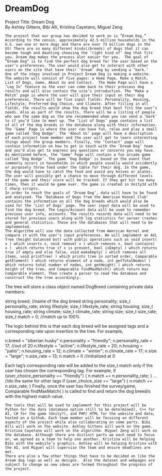 # DreamDog

Project Title: Dream Dog		
By Ashley Gittens, Bibi Alli, Kristina Cayetano, Miguel Zeng

	The project that our group has decided to work on is “Dream Dog.”  According to the census, approximately 42.5 million households in the U.S. own one or more dogs and there are over 73 million dogs in the US! There are so many different kinds(/breeds) of dogs that it can become tough and daunting choosing the ‘right kind of’ dog that fits you. Dream dog makes the process alot easier for you.  The goal of “Dream Dog” is to find the perfect dog breed for the user based on the user’s preferences. The user would also get to interact with other users on the site that have their ‘dream’ dog by sending a ‘bark.’ 
	One of the steps involved in Project Dream Dog is making a website. The website will consist of five pages: a Home Page, Make a Match, List of Dogs, Game, About Us and Contact.  The Home Page will have a ‘Log In’ feature so the user can come back to their previous dog results and will also contain the site’s introduction. The ‘Make a Match’ page is where the user will give their input on their dog preferences. There will be five input fields: Personality, Housing, Lifestyle, Preferred Dog Choice, and Climate. After filling in all fields, the results would show the dog breed that best fits the user’s needs. Also as part of the results, there will be a listing of people who own the same dog as the one recommended whom you can send a ‘bark’ to if you’d like to meet up. The ‘List of Dogs’ page contains a list of all of the dog breeds in the database along with their information. The ‘Game’ Page is where the user can have fun, relax and play a small game called ‘Dog Dodge’. The ‘About Us’ page will have a description of each project team member and the user will get to learn interesting things about the group members. Finally, the ‘Contact’ page will contain information on how to get in touch with the ‘Dream Dog’ team and you’d also get to express any questions or concerns you may have. 
	As mentioned before, the ‘Game’ Page will contain a fun arcade game called ‘Dog Dodge’. The game ‘Dog Dodge’ is based on the event that commonly occurs in households in which people usually would accidently or purposely throw food under the table for their dog. In the game, the dog would have to catch the food and avoid any knives or plates. The user will possibly get a chance to move through different levels of the game and their score will be tracked. If they get hit too many times, then it would be game over. The game is created in Unity3d with C sharp scripts.
	In order to reach the goals of ‘Dream Dog’, data will have to be found and analyzed. The ‘Database of Dogs from the American Kennel Club’ contains the information on all the dog breeds which would also be used for the ‘List of Dogs’ page. The user input data will be used to find the dog breed. The Login/Account data will be used to remember previous user info, accounts. The results records data will need to be stored for previous users along with log statistics for server crashes and general statistics. These are the databases that will need to be implemented.
	The Algorithm will use the data collected from American Kernel and compare it with the user’s input preferences. We will implement an AVL Tree (height balanced bst) with public operations such as void insert( x ) which inserts x, void remove( x ) which removes x, bool contains( x )  which returns true if x is present, bool isEmpty( ) which returns true if empty and else false, void makeEmpty( ) which removes all items, void printTree( ) which prints tree in sorted order, Comparable getElement( ) which returns element of a node, int getTotalNodes( ) which returns total number of nodes, int getHeight( ) which returns height of the tree, and Comparable findMaxMatch() which return max Comparable element. Then create a parser to read the database and construct the the tree accordingly.

The tree will store a class object named DogBreed containing private data members:

string breed; //name of the dog breed
string personality;
size_t personality_rate;
string lifestyle;
		 size_t lifestyle_rate;
string housing;
		 size_t housing_rate;
string climate;
		 size_t climate_rate;
string size;
		 size_t size_rate;
size_t match = 0; //match up to 100%

The logic behind this is that each dog breed will be assigned tags and a corresponding rate upon insertion to the tree. For example,

n.breed = "siberian husky"
n.personality = "friendly";
	        n.personality_rate = 17; //out of 20
n.lifestyle = "active";
	        n.lifestyle_rate = 20;
n.housing = "patio";
	        n.housing_rate = 12;
n.climate = "winter";
	        n.climate_rate = 17;
n.size = "large";
	        n.size_rate = 13;
	n.match = 0 //initialized at 0

Each tag’s corresponding rate will be added to the size_t match only if the user has chosen the corresponding tag. For example,
if (user_choice_personality == "friendly") {
		n.match += n.personality_rate;
}
 … //do the same for other tags
 if (user_choice_size == "large") {
		n.match += n.size_rate;
}
Finally, once the user has finished the survey/game, Comparable findMaxMatch( ) is called to find and return the dog breed/s with the highest match value.

	The tools that will be used to implement for this project will be Python for the data (database option still to be determined), C++ for AI, C# for the game (Unity?), and PHP/ HTML for the website and data, hosted on a Github. Each team member will be focusing on different aspects of the project while also collaborating on some parts. Bibi Alli will work on the website. Ashley Gittens will work on the game. Kristina Cayetano will work on the algorithm. Miguel Zeng will work on the database. Although there are distinct parts we each need to focus on, we agreed as a team to help one another. Kristina will be helping Bibi with the website’s graphics. Ashley will be helping Kristina with the AI, and Miguel will supervise the team and ensure deadlines are met.
 	There are also a few other things that have to be decided on like the dream dog logo as well as designs.  Also the dataset and webpages are subject to change as new ideas are formed throughout the progress of the project. 
	
